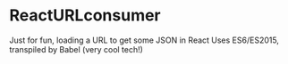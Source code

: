 # ReactURLconsumer
Just for fun, loading a URL to get some JSON in React
Uses ES6/ES2015, transpiled by Babel (very cool tech!)
